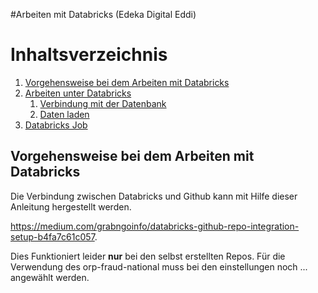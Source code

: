 #Arbeiten mit Databricks (Edeka Digital Eddi)

# Inhaltsverzeichnis
1. [Vorgehensweise bei dem Arbeiten mit Databricks](#verbindung_erstellen)
2. [Arbeiten unter Databricks](#paragraph1)
    1. [Verbindung mit der Datenbank](#subparagraph1)
    2. [Daten laden](#subparagraph2)
3. [Databricks Job](#paragraph2)

## Vorgehensweise bei dem Arbeiten mit Databricks <a name="verbindung_erstellen"></a>

Die Verbindung zwischen Databricks und Github kann mit Hilfe dieser Anleitung hergestellt werden. 

https://medium.com/grabngoinfo/databricks-github-repo-integration-setup-b4fa7c61c057.

Dies Funktioniert leider **nur** bei den selbst erstellten Repos. 
Für die Verwendung des orp-fraud-national muss bei den einstellungen noch ... angewählt werden.  
